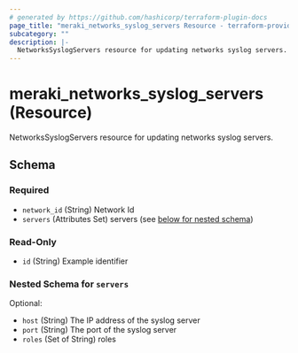 ```yaml
---
# generated by https://github.com/hashicorp/terraform-plugin-docs
page_title: "meraki_networks_syslog_servers Resource - terraform-provider-meraki"
subcategory: ""
description: |-
  NetworksSyslogServers resource for updating networks syslog servers.
---
```


# meraki_networks_syslog_servers (Resource)

NetworksSyslogServers resource for updating networks syslog servers.



<!-- schema generated by tfplugindocs -->
## Schema

### Required

- `network_id` (String) Network Id
- `servers` (Attributes Set) servers (see [below for nested schema](#nestedatt--servers))

### Read-Only

- `id` (String) Example identifier

<a id="nestedatt--servers"></a>
### Nested Schema for `servers`

Optional:

- `host` (String) The IP address of the syslog server
- `port` (String) The port of the syslog server
- `roles` (Set of String) roles
